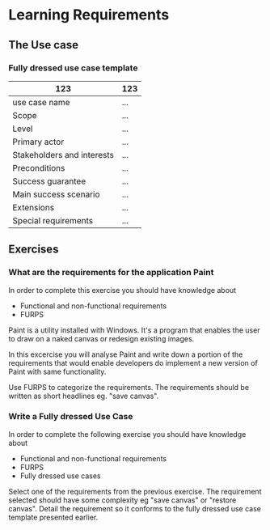 # Learning Requirements

## The Use case

### Fully dressed use case template

| 123                        | 123 |
|--------------------------|---|
| use case name              | ... |
| Scope                      | ... |
| Level                      | ... |
| Primary actor              | ... |
| Stakeholders and interests | ... |
| Preconditions              | ... |
| Success guarantee          | ... |
| Main success scenario      | ... |
| Extensions                 | ... |
| Special requirements       | ... |

## Exercises

### What are the requirements for the application Paint
In order to complete this exercise you should have knowledge about 
- Functional and non-functional requirements
- FURPS

Paint is a utility installed with Windows. It's a program that enables the user to draw on a naked canvas or redesign existing images.

In this excercise you will analyse Paint and write down a portion of the requirements that would enable developers do implement a new version of Paint with same functionality.

Use FURPS to categorize the requirements. The requirements should be written as short headlines eg. "save canvas".

### Write a Fully dressed Use Case
In order to complete the following exercise you should have knowledge about
- Functional and non-functional requirements
- FURPS
- Fully dressed use cases 

Select one of the requirements from the previous exercise. The requirement selected should have some complexity eg "save canvas" or "restore canvas". Detail the requirement so it conforms to the fully dressed use case template presented earlier.

### 